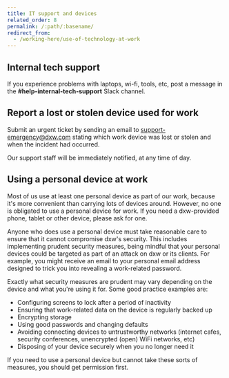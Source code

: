 ```yaml
---
title: IT support and devices
related_order: 8
permalink: /:path/:basename/
redirect_from:
  - /working-here/use-of-technology-at-work
---
```


## Internal tech support

If you experience problems with laptops, wi-fi, tools, etc, post a message in
the **\#help-internal-tech-support** Slack channel.

## Report a lost or stolen device used for work

Submit an urgent ticket by sending an email to support-emergency@dxw.com stating
which work device was lost or stolen and when the incident had occurred.

Our support staff will be immediately notified, at any time of day.

## Using a personal device at work

Most of us use at least one personal device as part of our work, because it's
more convenient than carrying lots of devices around. However, no one is
obligated to use a personal device for work. If you need a dxw-provided phone,
tablet or other device, please ask for one.

Anyone who does use a personal device must take reasonable care to ensure that
it cannot compromise dxw's security. This includes implementing prudent security
measures, being mindful that your personal devices could be targeted as part of
an attack on dxw or its clients. For example, you might receive an email to your
personal email address designed to trick you into revealing a work-related
password.

Exactly what security measures are prudent may vary depending on the device and
what you're using it for. Some good practice examples are:

- Configuring screens to lock after a period of inactivity
- Ensuring that work-related data on the device is regularly backed up
- Encrypting storage
- Using good passwords and changing defaults
- Avoiding connecting devices to untrustworthy networks (internet cafes,
  security conferences, unencrypted (open) WiFi networks, etc)
- Disposing of your device securely when you no longer need it

If you need to use a personal device but cannot take these sorts of measures,
you should get permission first.



